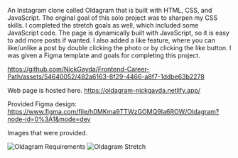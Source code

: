 An Instagram clone called Oldagram that is built with HTML, CSS, and JavaScript. The orginal goal of this solo project was to sharpen my CSS skills. I completed the stretch goals as well, which included some JavaScript code. The page is dynamically built with JavaScript, so it is easy to add more posts if wanted. I also added a like feature, where you can like/unlike a post by double clicking the photo or by clicking the like button. I was given a Figma template and goals for completing this project.

https://github.com/NickGayda/Frontend-Career-Path/assets/54640052/482a6163-8f29-4466-a8f7-1ddbe63b2278

Web page is hosted here. https://oldagram-nickgayda.netlify.app/

Provided Figma design: https://www.figma.com/file/h0MKma9TTWzGOMQ9Ia6ROW/Oldagram?node-id=0%3A1&mode=dev

Images that were provided. 

![Oldagram Requirements](https://github.com/NickGayda/Frontend-Career-Path/assets/54640052/054a2373-6606-4cfd-aa71-553b4c9020fe)
![Oldagram Stretch](https://github.com/NickGayda/Frontend-Career-Path/assets/54640052/3ebcb5c7-7186-4fe8-8fb5-ac21cbd99cc8)

